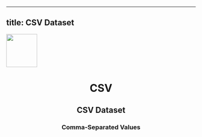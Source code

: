 
  ---
  title: CSV Dataset
  ---

<img class="dataset_icon mx-auto d-block mb-4" width="82" height="88" src="https://chart.askdata.com/datasets/icons/csv.png" alt="">
<h1 class="dataset_title" style="text-align: center;">CSV</h1>
<h2 class="dataset_subtitle" style="text-align: center;">CSV Dataset</h2> 
<h3 class="dataset_description" style="text-align: center;">Comma-Separated Values</h3> 

  